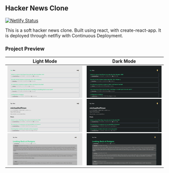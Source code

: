 ## Hacker News Clone
[![Netlify Status](https://api.netlify.com/api/v1/badges/b11de77b-3179-49e9-bdda-c7697d30cc6f/deploy-status)](https://app.netlify.com/sites/serene-varahamihira-2227b9/deploys)

This is a soft hacker news clone. Built using react, with create-react-app. It is deployed through netlfiy with Continuous Deployment.


### Project Preview

Light Mode          |  Dark Mode
:-------------------------:|:-------------------------:
![](src/example-pics/HN-news-light.JPG) ![](src/example-pics/HN-user-light.JPG) ![](src/example-pics/HN-post-light.JPG) |  ![](src/example-pics/HN-news-dark.JPG) ![](src/example-pics/HN-user-dark.JPG) ![](src/example-pics/HN-post-dark.JPG)
